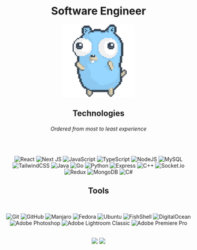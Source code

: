 <div align="center">
   
   # Software Engineer

   ![gopher dancing](./dancing-gopher.gif)
   
</div>


<div align="center">
   
   ## Technologies
   ###### *Ordered from most to least experience*
   <br/>
   
   ![React](https://img.shields.io/badge/react-%2320232a.svg?style=for-the-badge&logo=react&logoColor=%2361DAFB)
   ![Next JS](https://img.shields.io/badge/Next-black?style=for-the-badge&logo=next.js&logoColor=white)
   ![JavaScript](https://img.shields.io/badge/javascript-%23323330.svg?style=for-the-badge&logo=javascript&logoColor=%23F7DF1E)
   ![TypeScript](https://img.shields.io/badge/typescript-%23007ACC.svg?style=for-the-badge&logo=typescript&logoColor=white)
   ![NodeJS](https://img.shields.io/badge/Node.js-339933?style=for-the-badge&logo=nodedotjs&logoColor=white)
   ![MySQL](https://img.shields.io/badge/mysql-%2300f.svg?style=for-the-badge&logo=mysql&logoColor=white)
   ![TailwindCSS](https://img.shields.io/badge/Tailwind_CSS-38B2AC?style=for-the-badge&logo=tailwind-css&logoColor=white)
   ![Java](https://img.shields.io/badge/Java-ED8B00?style=for-the-badge&logo=java&logoColor=white)
   ![Go](https://img.shields.io/badge/go-%2300ADD8.svg?style=for-the-badge&logo=go&logoColor=white)
   ![Python](https://img.shields.io/badge/python-3670A0?style=for-the-badge&logo=python&logoColor=ffdd54)
   ![Express](https://img.shields.io/badge/Express.js-000000?style=for-the-badge&logo=express&logoColor=white)
   ![C++](https://img.shields.io/badge/c++-%2300599C.svg?style=for-the-badge&logo=c%2B%2B&logoColor=white)
   ![Socket.io](https://img.shields.io/badge/Socket.io-010101?&style=for-the-badge&logo=Socket.io&logoColor=white)
   ![Redux](https://img.shields.io/badge/Redux-593D88?style=for-the-badge&logo=redux&logoColor=white)
   ![MongoDB](https://img.shields.io/badge/MongoDB-white?style=for-the-badge&logo=mongodb&logoColor=4EA94B)
   ![C#](https://img.shields.io/badge/C%23-239120?style=for-the-badge&logo=c-sharp&logoColor=white)
   <br/>
   
   ## Tools
   <br/>
   
   ![Git](https://img.shields.io/badge/git-%23F05033.svg?style=for-the-badge&logo=git&logoColor=white)
   ![GitHub](https://img.shields.io/badge/github-%23121011.svg?style=for-the-badge&logo=github&logoColor=white)
   ![Manjaro](https://img.shields.io/badge/Manjaro-35BF5C?style=for-the-badge&logo=Manjaro&logoColor=white)
   ![Fedora](https://img.shields.io/badge/Fedora-294172?style=for-the-badge&logo=fedora&logoColor=white)
   ![Ubuntu](https://img.shields.io/badge/Ubuntu-E95420?style=for-the-badge&logo=ubuntu&logoColor=white)
   ![FishShell](https://img.shields.io/badge/Fish_shell-1A2C34?style=for-the-badge&labelColor=green)
   ![DigitalOcean](https://img.shields.io/badge/DigitalOcean-%230167ff.svg?style=for-the-badge&logo=digitalOcean&logoColor=white)
   ![Adobe Photoshop](https://img.shields.io/badge/adobe%20photoshop-%2331A8FF.svg?style=for-the-badge&logo=adobe%20photoshop&logoColor=white)
   ![Adobe Lightroom Classic](https://img.shields.io/badge/Adobe%20Lightroom%20Classic-31A8FF.svg?style=for-the-badge&logo=Adobe%20Lightroom%20Classic&logoColor=white)
   ![Adobe Premiere Pro](https://img.shields.io/badge/Adobe%20Premiere%20Pro-9999FF.svg?style=for-the-badge&logo=Adobe%20Premiere%20Pro&logoColor=white)
   
   <br/>
   
</div>

<div align="center">
   <img width="400" src="https://github-readme-stats.vercel.app/api?username=ReynaldoCerpa&count_private=true&include_all_commits=true&show_icons=true&hide_border=true&title_color=58A6FF&icon_color=1F6FEB&text_color=C3D1D9&bg_color=0D1117" />
   <img width="400" src="https://github-readme-streak-stats.herokuapp.com/?user=ReynaldoCerpa&hide_border=true&show_icons=true&currStreakNum=58A6FF&sideNums=58A6FF&border=1F6FEB&currStreakLabel=C3D1D9&background=0D1117&sideLabels=C3D1D9&dates=58A6FF" />
</div>
